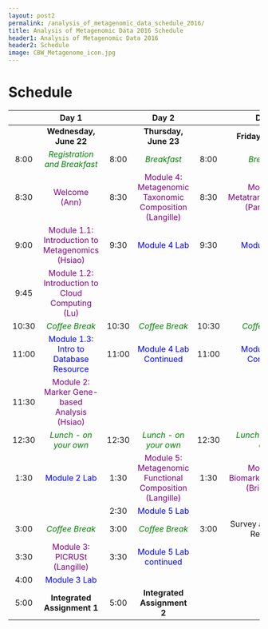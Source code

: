```yaml
---
layout: post2
permalink: /analysis_of_metagenomic_data_schedule_2016/
title: Analysis of Metagenomic Data 2016 Schedule
header1: Analysis of Metagenomic Data 2016
header2: Schedule
image: CBW_Metagenome_icon.jpg
---
```


# Schedule

| | **Day 1** | | **Day 2** | | **Day 3** |
| :---: | :---: | :---: | :---: | :---: | :---: |
| | **Wednesday, June 22** | | **Thursday, June 23** | | **Friday, June 24** |
| 8:00 | <font color="green">*Registration and Breakfast*</font> | 8:00 | <font color="green">*Breakfast*</font> | 8:00 | <font color="green">*Breakfast*</font> |
| 8:30 | <font color="purple">Welcome (Ann)</font> | 8:30 | <font color="purple">Module 4: Metagenomic Taxonomic Composition (Langille)</font> | 8:30 | <font color="purple">Module 6: Metatranscriptomics (Parkinson)</font> |
| 9:00 | <font color="purple">Module 1.1: Introduction to Metagenomics (Hsiao)</font> | 9:30 |  <font color="blue">Module 4 Lab</font> | 9:30 |  <font color="blue">Module 6 Lab</font> |
| 9:45 | <font color="purple">Module 1.2: Introduction to Cloud Computing (Lu)</font> | | | | |
| 10:30 | <font color="green">*Coffee Break*</font> | 10:30 | <font color="green">*Coffee Break*</font> | 10:30 | <font color="green">*Coffee Break*</font> |
| 11:00 |  <font color="blue">Module 1.3: Intro to Database Resource</font> | 11:00 |  <font color="blue">Module 4 Lab Continued</font> | 11:00 |  <font color="blue">Module 6 Lab Continued</font> |
| 11:30 | <font color="purple">Module 2: Marker Gene-based Analysis (Hsiao)</font> | | | | |
| 12:30 | <font color="green">*Lunch - on your own*</font> | 12:30 | <font color="green">*Lunch - on your own*</font> | 12:30 | <font color="green">*Lunch - on your own*</font> |
| 1:30 |  <font color="blue">Module 2 Lab</font> | 1:30 | <font color="purple">Module 5: Metagenomic Functional Composition (Langille)</font> | 1:30 | <font color="purple">Module 7: Biomarker Selection (Brinkman)</font> |
| | | 2:30 |  <font color="blue">Module 5 Lab</font> | | |
| 3:00 | <font color="green">*Coffee Break*</font> | 3:00 | <font color="green">*Coffee Break*</font> | 3:00 | Survey and Closing Remarks
| 3:30 | <font color="purple">Module 3: PICRUSt (Langille)</font> | 3:30 |  <font color="blue">Module 5 Lab continued</font> | | |
| 4:00 |  <font color="blue">Module 3 Lab</font> | | | | |
| 5:00 | **Integrated Assignment 1** | 5:00 | **Integrated Assignment 2** | | |


